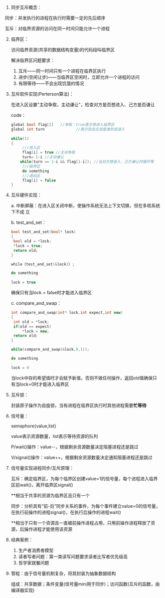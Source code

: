 1. 同步互斥概念：

​	同步：并发执行的进程在执行时需要一定的先后顺序

​	互斥：对临界资源的访问在同一时间只能允许一个进程

2. 临界区：

   访问临界资源(共享的数据结构变量)的代码段叫临界区

   解决临界区问题要求：

   	1. 互斥——同一时间只有一个进程在临界区执行
   	1. 进步(空闲让步)——当临界区空闲时，立即允许一个进程的访问
   	1. 有限等待——不会出现饥饿的情况

3. 互斥软件实现(Perterson算法)：

   在进入区设置"主动争取，主动谦让"，检查对方是否想进入、己方是否谦让

   code：

   ```c++
   global bool flag[2]   //争取：true表示想进入临界区
   global int turn				//表示现在应该是谁的该进入
     
   while(1)
   {
     	///进入区
     	flag[i] = true //主动争取
      	turn= 1-i //主动谦让
       while(turn == 1-i && flag[1-i]); //当对方想进入，己方谦让时循环等
     	///临界区
     	do something
     	///退出区 
     	flag[i] = false
   }
   ```

4. 互斥硬件实现：

   a. 中断屏蔽：在进入区关闭中断，使操作系统无法上下文切换，但在多核系统下不成			立

   b. test_and_set：

   ```c++
   bool test_and_set(bool* lock)
   {
   	bool old = *lock;
   	*lock = true;
   	return old;
   }
   
   while（test_and_set(&lock)）;
   
   do something
     
   lock = true
   ```

   确保只有当lock = false时才能进入临界区

   c. compare_and_swap：

   ```c++
   int compare_and_swap(int* lock,int expect,int new)
   {
   	int old = *lock;
   	if(old == expect)
   		*lock = new;
   	return old;
   }
   
   while(compare_and_swap(&lock,0,1));
   
   do something
     
   lock = 0
   ```

   当lock中存的希望值时才会赋予新值，否则不做任何操作，返回old值确保只有当lock=0时才能进入临界区

5. 互斥锁：

   封装原子操作为自旋锁，当有进程在临界区执行时其他进程需要**忙等待**

6. 信号量：

   semaphore{value,list}

   value表示资源数量，list表示等待资源的队列

   P/wait()操作：value--，根据剩余资源数量决定阻塞进程还是跳过

   V/signal()操作：value++，根据剩余资源数量决定通知阻塞进程还是跳过

7. 信号量实现进程同步/互斥原理：

   互斥：确定临界区，为每个临界区创建value=1的信号量，每个进程进入临界区前wait()，离开临界区signal()

   **相当于共享的资源为临界区且只有一个

   同步：分析具有“前-后”同步关系的事件，为每个事件建立value=0的信号量，在执行前操作的进程signal()，在执行后操作的进程wait()

   **相当于只有一个资源且一直被前操作进程占用，只用前操作进程释放了资源，后操作进程才能使用该资源

8. 经典案例：

   1. 生产者消费者模型
   2. 读者写者问题：第一类读写问题要求读者比写者优先级高
   3. 哲学家就餐问题

9. 管程：由于信号量机制复杂，将其封装为抽象数据结构

   ​	组成：共享数据；条件变量(信号量mini用于同步)；访问函数(互斥的函数，由编译器实现)

   

   